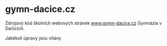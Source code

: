 gymn-dacice.cz
==============

Zdrojový kód školních webových stránek www.gymn-dacice.cz Gymnázia v Dačicích.

Jakékoli úpravy jsou vítány

